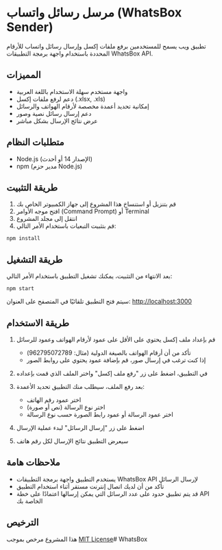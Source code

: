 # مرسل رسائل واتساب (WhatsBox Sender)

تطبيق ويب يسمح للمستخدمين برفع ملفات إكسل وإرسال رسائل واتساب للأرقام المحددة باستخدام واجهة برمجة التطبيقات WhatsBox API.

## المميزات

- واجهة مستخدم سهلة الاستخدام باللغة العربية
- دعم لرفع ملفات إكسل (.xlsx, .xls)
- إمكانية تحديد أعمدة مخصصة لأرقام الهواتف والرسائل
- دعم إرسال رسائل نصية وصور
- عرض نتائج الإرسال بشكل مباشر

## متطلبات النظام

- Node.js (الإصدار 14 أو أحدث)
- npm (مدير حزم Node.js)

## طريقة التثبيت

1. قم بتنزيل أو استنساخ هذا المشروع إلى جهاز الكمبيوتر الخاص بك
2. افتح موجه الأوامر (Command Prompt) أو Terminal
3. انتقل إلى مجلد المشروع
4. قم بتثبيت التبعيات باستخدام الأمر التالي:

```
npm install
```

## طريقة التشغيل

بعد الانتهاء من التثبيت، يمكنك تشغيل التطبيق باستخدام الأمر التالي:

```
npm start
```

سيتم فتح التطبيق تلقائيًا في المتصفح على العنوان: [http://localhost:3000](http://localhost:3000)

## طريقة الاستخدام

1. قم بإعداد ملف إكسل يحتوي على الأقل على عمود لأرقام الهواتف وعمود للرسائل
   - تأكد من أن أرقام الهواتف بالصيغة الدولية (مثال: 962795072789)
   - إذا كنت ترغب في إرسال صور، قم بإضافة عمود يحتوي على روابط الصور

2. في التطبيق، اضغط على زر "رفع ملف إكسل" واختر الملف الذي قمت بإعداده

3. بعد رفع الملف، سيطلب منك التطبيق تحديد الأعمدة:
   - اختر عمود رقم الهاتف
   - اختر نوع الرسالة (نص أو صورة)
   - اختر عمود الرسالة أو عمود رابط الصورة حسب نوع الرسالة

4. اضغط على زر "إرسال الرسائل" لبدء عملية الإرسال

5. سيعرض التطبيق نتائج الإرسال لكل رقم هاتف

## ملاحظات هامة

- يستخدم التطبيق واجهة برمجة التطبيقات WhatsBox API لإرسال الرسائل
- تأكد من أن لديك اتصال إنترنت مستقر أثناء استخدام التطبيق
- قد يتم تطبيق حدود على عدد الرسائل التي يمكن إرسالها اعتمادًا على خطة API الخاصة بك

## الترخيص

هذا المشروع مرخص بموجب [MIT License](LICENSE)#   W h a t s B o x  
 
